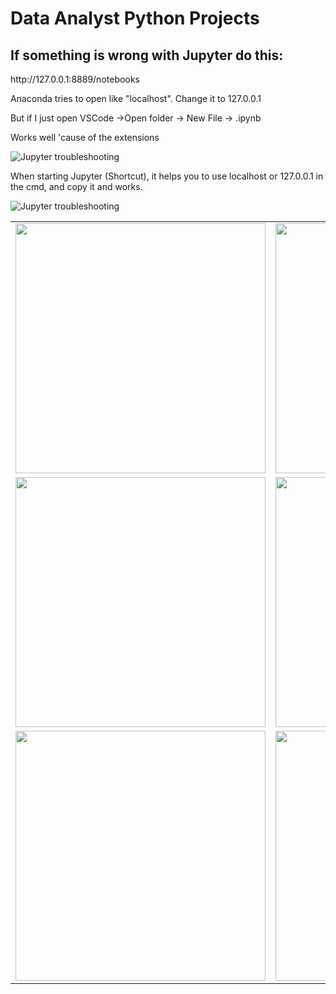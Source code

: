<h1>Data Analyst Python Projects</h1>

<h2>If something is wrong with Jupyter do this:</h2>

<p>
http://127.0.0.1:8889/notebooks

Anaconda tries to open like "localhost". Change it to 127.0.0.1

But if I just open VSCode ->Open folder -> New File -> <name>.ipynb

Works well 'cause of the extensions

</p>
<img src="https://github.com/JAM5BOCsAdi/Data_Analyst_Python/assets/90914431/31b23543-35e7-4f58-87b1-4f2982f73e22" alt="Jupyter troubleshooting">

<p>When starting Jupyter (Shortcut), it helps you to use localhost or 127.0.0.1 in the cmd, and copy it and works.</p>
<img src="https://github.com/JAM5BOCsAdi/Data_Analyst_Python/assets/90914431/b60e80e3-eaa6-40e3-aaaf-515c27ba4211" alt="Jupyter troubleshooting">

<!--
<p>This is the Tableau Public Profile, where you can see all the projects, that i am doing or did before:</p>

<p>Tableau Public Profile: <a href="https://public.tableau.com/app/profile/adam.horvath6040/vizzes">Click here</a></p>

<p>I am continuously learning new things to be better.</p>
-->

| | |
|:-------------------------:|:-------------------------:|
|<img height="400 px" src=""> | <img height="400 px" src=""> |
|<img height="400 px" src=""> | <img height="400 px" src=""> |
|<img height="400 px" src=""> | <img height="400 px" src=""> |

<!--
| | | | |
|:-------------------------:|:-------------------------:|:-------------------------:|:-------------------------:|
|<img height="400 px" src=""> | <img height="400 px" src=""> | <img height="400 px" src=""> | <img height="400 px" src=""> | 
|<img height="400 px" src=""> | <img height="400 px" src=""> | <img height="400 px" src=""> | <img height="400 px" src=""> |
|<img height="400 px" src=""> | <img height="400 px" src=""> | <img height="400 px" src=""> | <img height="400 px" src=""> |
-->

<!--
| | |
|:-------------------------:|:-------------------------:|
|<img height="400 px" src=""> | <img height="400 px" src=""> |
|<img height="400 px" src=""> | <img height="400 px" src=""> |
|<img height="400 px" src=""> | <img height="400 px" src=""> |
-->

